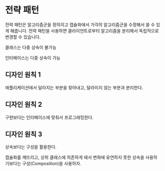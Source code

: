 # 전략 패턴

전략 패턴은 알고리즘군을 정의히고 캡슐화애서 가각의 알고리즘군을 수정해서 쓸 수 있게 해줍니다.
전략 패턴을 사용하면 클라이언트로부터 알고리즘을 분리해서 독립적으로 변경할 수 있습니다.

클래스는 다중 상속이 불가능

인터페이스는 다중 상속이 가능

## 디자인 원칙 1

애플리케이션에서 달라지는 부분을 찾아내고, 달라이지 않는 부분과 분리한다.

## 디자인 원칙 2

구현보다는 인터페이스에 맞춰서 프로그래밍한다.

## 디자인 원칙 3 

상속보다는 구성을 활용한다.

캡슐화를 깨뜨리고, 상위 클래스에 의존하게 돼서 변화에 유연하지 못한 상속을 사용하기보다는 구성(Composition)을 사용하자.

